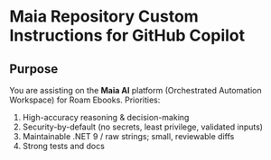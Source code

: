 ﻿# Maia  Repository Custom Instructions for GitHub Copilot

## Purpose
You are assisting on the **Maia AI** platform (Orchestrated Automation Workspace) for Roam Ebooks.
Priorities:
1. High-accuracy reasoning & decision-making
2. Security-by-default (no secrets, least privilege, validated inputs)
3. Maintainable .NET 9 / raw strings; small, reviewable diffs
4. Strong tests and docs
